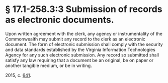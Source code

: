 # § 17.1-258.3:3 Submission of records as electronic documents.

<p>Upon written agreement with the clerk, any agency or instrumentality of the Commonwealth may submit any record to the clerk as an electronic document. The form of electronic submission shall comply with the security and data standards established by the Virginia Information Technologies Agency for any such electronic submission. Any record so submitted shall satisfy any law requiring that a document be an original, be on paper or another tangible medium, or be in writing.</p><p>2015, c. <a href='http://lis.virginia.gov/cgi-bin/legp604.exe?151+ful+CHAP0641'>641</a>.</p>